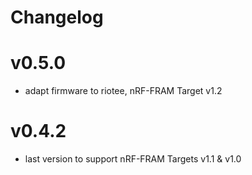 # Changelog

# v0.5.0

- adapt firmware to riotee, nRF-FRAM Target v1.2

# v0.4.2

- last version to support nRF-FRAM Targets v1.1 & v1.0
